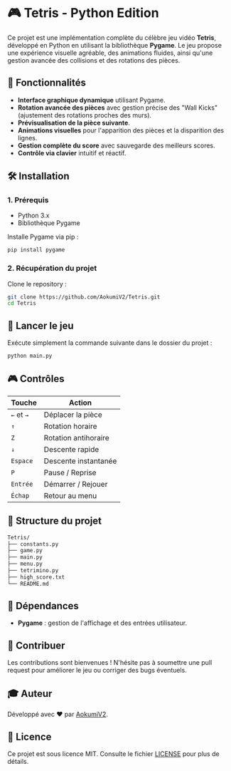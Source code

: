 # 🎮 Tetris - Python Edition

Ce projet est une implémentation complète du célèbre jeu vidéo **Tetris**, développé en Python en utilisant la bibliothèque **Pygame**. Le jeu propose une expérience visuelle agréable, des animations fluides, ainsi qu'une gestion avancée des collisions et des rotations des pièces.

## 🚀 Fonctionnalités

- **Interface graphique dynamique** utilisant Pygame.
- **Rotation avancée des pièces** avec gestion précise des "Wall Kicks" (ajustement des rotations proches des murs).
- **Prévisualisation de la pièce suivante**.
- **Animations visuelles** pour l'apparition des pièces et la disparition des lignes.
- **Gestion complète du score** avec sauvegarde des meilleurs scores.
- **Contrôle via clavier** intuitif et réactif.

## 🛠️ Installation

### 1. Prérequis

- Python 3.x
- Bibliothèque Pygame

Installe Pygame via pip :

```bash
pip install pygame
```

### 2. Récupération du projet

Clone le repository :

```bash
git clone https://github.com/AokumiV2/Tetris.git
cd Tetris
```

## 🎯 Lancer le jeu

Exécute simplement la commande suivante dans le dossier du projet :

```bash
python main.py
```

## 🎮 Contrôles

| Touche           | Action            |
|------------------|-------------------|
| `←` et `→`       | Déplacer la pièce |
| `↑`              | Rotation horaire  |
| `Z`              | Rotation antihoraire|
| `↓`              | Descente rapide   |
| `Espace`         | Descente instantanée|
| `P`              | Pause / Reprise   |
| `Entrée`         | Démarrer / Rejouer|
| `Échap`          | Retour au menu    |

## 📁 Structure du projet

```bash
Tetris/
├── constants.py
├── game.py
├── main.py
├── menu.py
├── tetrimino.py
├── high_score.txt
└── README.md
```

## 📌 Dépendances

- **Pygame** : gestion de l'affichage et des entrées utilisateur.

## 📝 Contribuer

Les contributions sont bienvenues ! N'hésite pas à soumettre une pull request pour améliorer le jeu ou corriger des bugs éventuels.

## 🎓 Auteur

Développé avec ❤️ par [AokumiV2](https://github.com/AokumiV2).

## 🧾 Licence

Ce projet est sous licence MIT. Consulte le fichier [LICENSE](LICENSE) pour plus de détails.

